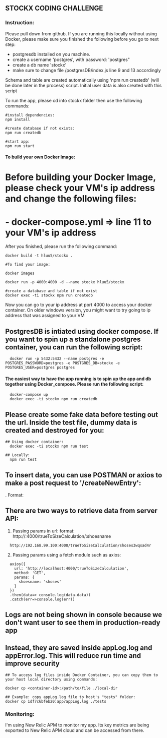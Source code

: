 ## STOCKX CODING CHALLENGE

### Instruction:
Please pull down from github. If you are running this locally without using Docker, please make sure you finished the following before you go to next step:
- postgresdb installed on you machine.
- create a username 'postgres', with password: 'postgres"
- create a db name 'stockx'
- make sure to change file /postgresDB/index.js line 9 and 13 accordingly

Schema and table are created automatically using 'npm run createdb' (will be done later in the process) script. Initial user data is also created with this script

To run the app, please cd into stockx folder then use the following commands:
```
#install dependencies:
npm install

#create database if not exists:
npm run createdb

#start app:
npm run start
```

#### To build your own Docker Image:
# Before building your Docker Image, please check your VM's ip address and change the following files:
# - docker-compose.yml     => line 11 to your VM's ip address
After you finished, please run the following command:
```
docker build -t hluu5/stockx .

#To find your image:

docker images

docker run -p 4000:4000 -d --name stockx hluu5/stockx

#create a database and table if not exist
docker exec -ti stockx npm run createdb
```

Now you can go to your ip address at port 4000 to access your docker container. On older windows version, you might want to try going to ip address that was assigned to your VM

## PostgresDB is intiated using docker compose. If you want to spin up a standalone postgres container, you can run the following script:
```
  docker run -p 5432:5432 --name postgres -e POSTGRES_PASSWORD=postgres -e POSTGRES_DB=stockx -e POSTGRES_USER=postgres postgres
```

#### The easiest way to have the app running is to spin up the app and db together using Docker_compose. Please run the following script:
```
  docker-compose up
  docker exec -ti stockx npm run createdb
```

## Please create some fake data before testing out the url. Inside the test file, dummy data is created and destroyed for you:
```
## Using docker container:
  docker exec -ti stockx npm run test

## Locally:
  npm run test
```

## To insert data, you can use POSTMAN or axios to make a post request to '/createNewEntry':
. Format:

## There are two ways to retrieve data from server API:
1. Passing params in url:
  format: http://<your VM or localhost ip address>:4000/trueToSizeCalculation/:shoesname
```
  http://192.168.99.100:4000/trueToSizeCalculation/shoses3wqsad4r
```

2. Passing params using a fetch module such as axios:
  ```
    axios({
      url: 'http://localhost:4000/trueToSizeCalculation',
      method: 'GET',
      params: {
        shoesname: 'shoses'
      }
    })
    .then(data=> console.log(data.data))
    .catch(err=>console.log(err))
  ```
## Logs are not being shown in console because we don't want user to see them in production-ready app
## Instead, they are saved inside appLog.log and appError.log. This will reduce run time and improve security
```
## To access log files inside Docker Container, you can copy them to your host local directory using commands:

docker cp <container-id>:/path/to/file ./local-dir

## Example: copy appLog.log file to host's "tests" folder:
docker cp 1df7c6bfeb20:app/appLog.log ./tests
```
### Monitoring:
I'm using New Relic APM to monitor my app. Its key metrics are being exported to New Relic APM cloud and can be accessed from there.


